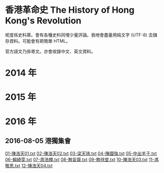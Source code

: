 # 香港革命史 The History of Hong Kong's Revolution

呢度係史料庫。會有各種史料同埋少量評論。我哋會盡量用純文字 (UTF-8)
去儲存資料。可能會有啲簡單 HTML。

官方語文乃係粵文。亦會收錄中文、英文資料。

# 2014 年

# 2015 年

# 2016 年

## 2016-08-05 港獨集會

[01-陳浩天01.txt](./2016-08-05-港獨集會/演講辭/01-陳浩天01.txt)
[02-陳浩天02.txt](./2016-08-05-港獨集會/演講辭/02-陳浩天02.txt)
[03-梁天琦.txt](./2016-08-05-港獨集會/演講辭/03-梁天琦.txt)
[04-陳國強.txt](./2016-08-05-港獨集會/演講辭/04-陳國強.txt)
[05-中出羊子.txt](./2016-08-05-港獨集會/演講辭/05-中出羊子.txt)
[06-賴綺雯.txt](./2016-08-05-港獨集會/演講辭/06-賴綺雯.txt)
[07-周浩輝.txt](./2016-08-05-港獨集會/演講辭/07-周浩輝.txt)
[08-無妄齋.txt](./2016-08-05-港獨集會/演講辭/08-無妄齋.txt)
[09-無待堂.txt](./2016-08-05-港獨集會/演講辭/09-無待堂.txt)
[10-陳浩天03.txt](./2016-08-05-港獨集會/演講辭/10-陳浩天03.txt)
[11-馮敬恩.txt](./2016-08-05-港獨集會/演講辭/11-馮敬恩.txt)
[12-陳浩天04.txt](./2016-08-05-港獨集會/演講辭/12-陳浩天04.txt)
